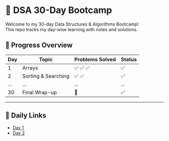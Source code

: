 # 🧠 DSA 30-Day Bootcamp

Welcome to my 30-day Data Structures & Algorithms Bootcamp!  
This repo tracks my day-wise learning with notes and solutions.
 
## 📅 Progress Overview

| Day | Topic                     | Problems Solved | Status |
|-----|---------------------------|------------------|--------|
| 1   | Arrays                    | ✅ ✅ ✅         | ✅      |
| 2   | Sorting & Searching       | ✅ ✅             | ✅      |
| ... | ...                       | ...              | ...    |
| 30  | Final Wrap-up             | 🏁                | ✅      |

---

## 🔗 Daily Links
- [Day 1](Day%2001%20-%20Arrays/Notes.md)
- [Day 2](Day%2002%20-%20Sorting/Notes.md)
